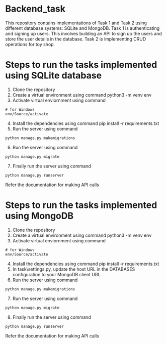 # Backend_task
This repository contains implementations of Task 1 and Task 2 using different database systems: SQLite and MongoDB.
Task 1 is authenticating and signing up users. This involves building an API to sign up the users and store the user details in the database.
Task 2 is implementing CRUD operations for toy shop.

# Steps to run the tasks implemented using SQLite database

1. Clone the repository
2. Create a virtual environment using command python3 -m venv env
3. Activate virtual enviornment using command
```
# for Windows
env/Source/activate
```
4. Install the dependencies using command pip install -r requirements.txt
5. Run the server using command
```
python manage.py makemigrations
```
6. Run the server using command 
```
python manage.py migrate
```
7. Finally run the server using command
```
python manage.py runserver
```
Refer the documentation for making API calls

# Steps to run the tasks implemented using MongoDB
1. Clone the repository
2. Create a virtual environment using command python3 -m venv env
3. Activate virtual enviornment using command
```
# for Windows
env/Source/activate
```
4. Install the dependencies using command pip install -r requirements.txt
5. In task\settings.py, update the host URL in the DATABASES configuration to your MongoDB client URL.
6. Run the server using command
```
python manage.py makemigrations
```
7. Run the server using command 
```
python manage.py migrate
```
8. Finally run the server using command
```
python manage.py runserver
```
Refer the documentation for making API calls
